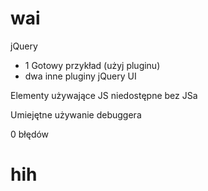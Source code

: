 # wai

jQuery
* 1 Gotowy przykład (użyj pluginu)
* dwa inne pluginy jQuery UI

Elementy używające JS niedostępne bez JSa

Umiejętne używanie debuggera

0 błędów

# hih